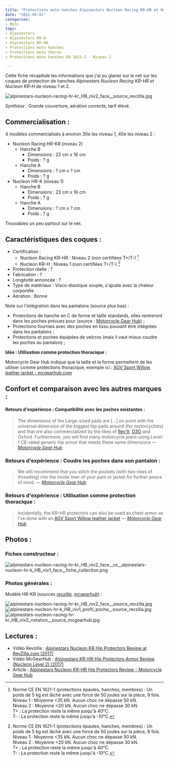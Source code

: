 ```yaml
---
title: "Protections moto hanches Alpinestars Nucleon Racing KR-HR et Nucleon KR-H"
date: "2021-05-01"
categories:
- Moto
tags: 
- Alpinestars
- Alpinestars KR-H
- Alpinestars KR-HR
- Protections moto hanches
- Protections moto thorax
- Protections moto hanches EN 1621-1 - Niveau 2

---
```


Cette fiche récapitule les informations que j'ai pu glaner sur le net sur les coques de protection de hanches _Alpinestars Nucleon Racing KR-HR et Nucleon KR-H_ de niveau 1 et 2.

<!--more-->
![alpinestars-nucleon-racing-hr-kr_HB_niv2_face__source_revzilla.jpg](alpinestars-nucleon-racing-hr-kr_HB_niv2_face__source_revzilla.jpg)

_Synthèse :_ Grande couverture, aération correcte, tarif élevé.


Commercialisation :
-------------------

4 modèles commercialisés à environ 30e les niveau 1, 40e les niveau 2 :

- Nucleon Racing HR-KR (niveau 2)
    - Hanche B
        - Dimensions : 22 cm x 16 cm
        - Poids : ? g
    - Hanche A
        - Dimensions : ? cm x ? cm
        - Poids : ? g
- Nucleon HR-K (niveau 1) 
    - Hanche B
        - Dimensions : 22 cm x 16 cm
        - Poids : ? g
    - Hanche A
        - Dimensions : ? cm x ? cm
        - Poids : ? g

Trouvables un peu partout sur le net.

Caractéristiques des coques :
-----------------------------

- Certification : 
    - Nucleon Racing KR-HR : Niveau 2 (non certifiées T+/T-) [^1]
    - Nucleon KR-H : Niveau 1 (non certifiées T+/T-) [^1]
- Protection réelle : ?
- Fabrication : ?
- Longévité annoncée : ?
- Type de matériaux : Visco-élastique souple, s'ajuste avec la chaleur corporelle
- Aération : Bonne


Note sur l'intégration dans les pantalons (source plus bas) :

- Protections de hanche en C de forme et taille standards, elles rentreront dans les poches prévues pour (source : [Motorcycle Gear Hub](https://www.mcgearhub.com/motorcycle-armor/alpinestars-nucleon-racing-kr-hr-hip-protectors-review/)) ;
- Protections fournies avec des poches en tissu pouvant être intégrées dans les pantalons ;
- Protections et poches équipées de velcros (mais il vaut mieux coudre les poches au pantalon) ;

**Idée : Utilisation comme protection thoracique :**

Motorcycle Gear Hub indique que la taille et la forme permettent de les utiliser comme protections thoracique, exemple ici : [AGV Sport Willow leather jacket - mcgearhub.com](https://www.mcgearhub.com/motorcycle-jackets/agv-sport-willow-leather-jacket-review-problems-solutions-improvements/)


Confort et comparaison avec les autres marques : 
------------------------------------------------

#### Retours d'expérience : Compatibilité avec les poches existantes :

> The dimensions of the Large-sized pads are [...] on point with the universal dimension of the biggest hip pads around (for motorcyclists) and that are also commercialized by the likes of [Rev’It](https://www.mcgearhub.com/motorcycle-pants/revit-tornado-2-pants-review/), [D3O](https://www.mcgearhub.com/tag/d3o-armor/) and Oxford. 
> Furthermore, you will find many motorcycle jeans using Level-1 CE-rated generic hip armor that meets these same dimensions
> — <cite>[Motorcycle Gear Hub](https://www.mcgearhub.com/motorcycle-armor/alpinestars-nucleon-racing-kr-hr-hip-protectors-review/)


### Retours d'expérience : Coudre les poches dans son pantalon :

> We still recommend that you stitch the pockets (with two rows of threading) into the
inside liner of your pant or jacket for further peace of mind.
> — <cite>[Motorcycle Gear Hub](https://www.mcgearhub.com/motorcycle-armor/alpinestars-nucleon-racing-kr-hr-hip-protectors-review/)


### Retours d'expérience : Utilisation comme protection thoracique :

> Incidentally, the KR-HR protectors can also be used as chest armor as I’ve done with an [AGV Sport Willow leather jacket](https://www.mcgearhub.com/motorcycle-jackets/agv-sport-willow-leather-jacket-review-problems-solutions-improvements/)
> — <cite>[Motorcycle Gear Hub](https://www.mcgearhub.com/motorcycle-armor/alpinestars-nucleon-racing-kr-hr-hip-protectors-review/)



Photos :
--------

### Fiches constructeur :

![alpinestars-nucleon-racing-hr-kr_HB_niv2_face__vs__alpinestars-nucleon-hr-k_HB_niv1_face__fiche_collection.png](alpinestars-nucleon-racing-hr-kr_HB_niv2_face__vs__alpinestars-nucleon-hr-k_HB_niv1_face__fiche_collection.png)


### Photos générales :

Modèle HR-KR (sources [_revzilla_](https://www.youtube.com/watch?v=MM0XZrtIrVU), [_mcgearhub_](https://www.mcgearhub.com/motorcycle-armor/alpinestars-nucleon-racing-kr-hr-hip-protectors-review/)) :

![alpinestars-nucleon-racing-hr-kr_HB_niv2_face__source_revzilla.jpg](alpinestars-nucleon-racing-hr-kr_HB_niv2_face__source_revzilla.jpg)
![alpinestars-nucleon-hr-k_HB_niv1_profil_poche__source_revzilla.jpg](alpinestars-nucleon-hr-k_HB_niv1_profil_poche__source_revzilla.jpg)
![alpinestars-nucleon-racing-hr-kr_HB_niv2_notation__source_mcgearhub.jpg](alpinestars-nucleon-racing-hr-kr_HB_niv2_notation__source_mcgearhub.jpg)


Lectures :
----------

- Vidéo Revzilla : [Alpinestars Nucleon KR Hip Protectors Review at RevZilla.com (2017)](https://www.youtube.com/watch?v=MM0XZrtIrVU)
- Vidéo McGearHub : [Alpinestars KR-HR Hip Protectors Armor Review (Nucleon Level 2) (2017) ](https://www.youtube.com/watch?v=0-ig7TnyuNE)
- Article : [Alpinestars Nucleon KR-HR Hip Protectors Review - Motorcycle Gear Hub](https://www.mcgearhub.com/motorcycle-armor/alpinestars-nucleon-racing-kr-hr-hip-protectors-review/)


[^1]: Norme CE EN 1621-1 (protections épaules, hanches, membres) : Un poids de 5 kg est lâché avec une force de 50 joules sur la pièce, 9 fois.<br />
Niveau 1 : Moyenne <35 kN. Aucun choc ne dépasse 50 kN.<br />
Niveau 2 : Moyenne <20 kN. Aucun choc ne dépasse 30 kN.<br />
T+ : La protection reste la même jusqu'à 40°C.<br />
T- : La protection reste la même jusqu'à -10°C.
